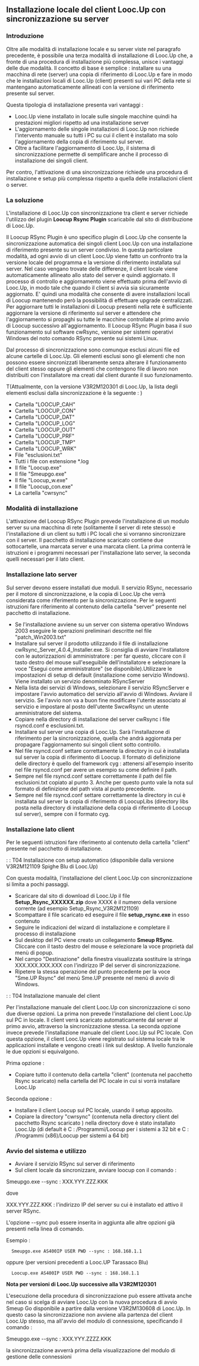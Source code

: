
## Installazione locale del client Looc.Up con sincronizzazione su server

### Introduzione

Oltre alle modalità di installazione locale e su server viste nel paragrafo precedente, è possibile una terza modalità di installazione di Looc.Up che, a fronte di una procedura di installazione più complessa, unisce i vantaggi delle due modalità.
Il concetto di base è semplice :  installare su una macchina di rete (server) una copia di riferimento di Looc.Up e fare in modo che le installazioni locali di Looc.Up (client) presenti sui vari PC della rete si mantengano automaticamente allineati con la versione di riferimento presente sul server.

Questa tipologia di installazione presenta vari vantaggi : 

* Looc.Up viene installato in locale sulle singole macchine quindi ha prestazioni migliori rispetto ad una installazione server
* L'aggiornamento delle singole installazioni di Looc.Up non richiede l'intervento manuale su tutti i PC su cui il client è installato ma solo l'aggiornamento della copia di riferimento sul server.
* Oltre a facilitare l'aggiornamento di Looc.Up, il sistema di sincronizzazione permette di semplificare anche il processo di installazione dei singoli client.

Per contro, l'attivazione di una sincronizzazione richiede una procedura di installazione e setup più complessa rispetto a quella delle installazioni client o server.


### La soluzione

L'installazione di Looc.Up con sincronizzazione tra client e server richiede l'utilizzo del plugin **Loocup Rsync Plugin** scaricabile dal sito di distribuzione di Looc.Up.

Il Loocup RSync Plugin è uno specifico plugin di Looc.Up che consente la sincronizzazione automatica dei singoli client Looc.Up con una installazione di riferimento presente su un server condiviso.
In questa particolare modalità, ad ogni avvio di un client Looc.Up viene fatto un confronto tra la versione locale del programma e la versione di riferimento installata sul server. Nel caso vengano trovate delle differenze, il client locale viene automaticamente allineato allo stato del server e quindi aggiornato.
Il processo di controllo e aggiornamento viene effettuato prima dell'avvio di Looc.Up, in modo tale che quando il client si avvia sia sicuramente aggiornato.
E' quindi una modalità che consente di avere installazioni locali di Loocup mantenendo però la possibilità di effettuare upgrade centralizzati. Per aggiornare tutti le installazioni di Loocup presenti nella rete è sufficiente aggiornare la versione di riferimento sul server e attendere che l'aggiornamento si propaghi su tutte le macchine controllate al primo avvio di Loocup successivo all'aggiornamento.
Il Loocup RSync Plugin basa il suo funzionamento sul software cwRsync, versione per sistemi operativi Windows del noto comando RSync presente sui sistemi Linux.

Dal processo di sincronizzazione sono comunque esclusi alcuni file ed alcune cartelle di Looc.Up. Gli elementi esclusi sono gli elementi che non possono essere sincronizzati liberamente senza alterare il funzionamento del client stesso oppure gli elementi che contengono file di lavoro non distribuiti con l'installatore ma creati dal client durante il suo funzionamento.

 T(Attualmente, con la versione V3R2M120301 di Looc.Up, la lista degli elementi esclusi dalla sincronizzazione è la seguente : )
- Cartella "LOOCUP_CAH"
- Cartella "LOOCUP_CON"
- Cartella "LOOCUP_DAT"
- Cartella "LOOCUP_LOG"
- Cartella "LOOCUP_OUT"
- Cartella "LOOCUP_PRF"
- Cartella "LOOCUP_TMP"
- Cartella "LOOCUP_WRK"
- File "esclusioni.txt"
- Tutti i file con estensione *.log
- Il file "Loocup.exe"
- Il file "Smeupgo.exe"
- Il file "Loocup_w.exe"
- Il file "Loocup_con.exe"
- La cartella "cwrsync"



### Modalità di installazione

L'attivazione del Loocup RSync Plugin prevede l'installazione di un modulo server su una macchina di rete (solitamente il server di rete stesso) e l'installazione di un client su tutti i PC locali che si vorranno sincronizzare con il server.
Il pacchetto di installazione scaricato contiene due sottocartelle, una marcata server e una marcata client. La prima conterrà le istruzioni e i programmi necessari per l'installazione lato server, la seconda quelli necessari per il lato client.

### Installazione lato server

Sul server devono essere installati due moduli. Il servizio RSync, necessario per il motore di sincronizzazione, e la copia di Looc.Up che verrà considerata come riferimento per la sincronizzazione.
Per le seguenti istruzioni fare riferimento al contenuto della cartella "server" presente nel pacchetto di installazione.


- Se l'installazione avviene su un server con sistema operativo Windows 2003 eseguire le operazioni preliminari descritte nel file "patch_Win2003.txt"
- Installare sul server il prodotto utilizzando il file di installazione cwRsync_Server_4.0.4_Installer.exe. Si consiglia di avviare l'installatore con le autorizzazioni di amministratore :  per far questo, cliccare con il tasto destro del mouse sull'eseguibile dell'installatore e selezionare la voce "Esegui come amministratore" (se disponibile).Utilizzare le impostazioni di setup di default (installazione come servizio Windows). Viene installato un servizio denominato RSyncServer
- Nella lista dei servizi di Windows, selezionare il servizio RSyncServer e impostare l'avvio automatico del servizio all'avvio di Windows. Avviare il servizio. Se l'avvio non va a buon fine modificare l'utente associato  al servizio e impostare al posto dell'utente SwcwRsync un utente amministratore del sistema.
- Copiare nella directory di installazione del server cwRsync i file rsyncd.conf e esclusioni.txt.
- Installare sul server una copia di Looc.Up. Sarà l'installazone di riferimento per la sincronizzazione, quella che andrà aggiornata per propagare l'aggiornamento sui singoli client sotto controllo.
- Nel file rsyncd.conf settare correttamente la directory in cui è installata sul server la copia di riferimento di Loocup. Il formato di definizione delle directory è quello del framework cyg :  attenersi all'esempio inserito nel file rsyncd.conf per avere un esempio
  su come definire il path.
- Sempre nel file rsyncd.conf settare correttamente il path del file esclusioni.txt copiato al punto 3. Anche per questo punto vale la nota sul formato di definizione del path  vista al punto precedente.
- Sempre nel file rsyncd.conf settare correttamente la directory in cui è installata sul server la copia di riferimento di LoocupLibs (directory libs posta nella directory di installazione della copia di riferimento di Loocup sul server), sempre con il  formato cyg.



### Installazione lato client

Per le seguenti istruzioni fare riferimento al contenuto della cartella "client" presente nel pacchetto di installazione.

 :  : T04 Installazione con setup automatico (disponibile dalla versione V3R2M121109 Spighe Blu di Looc.Up)

Con questa modalità, l'installazione del client Looc.Up con sincronizzazione si limita a pochi passaggi.


- Scaricare dal sito di download di Looc.Up il file **Setup_Rsync_XXXXXX.zip** dove XXXX è il numero della versione corrente (ad esempio Setup_Rsync_V3R2M121109)
- Scompattare il file scaricato ed eseguire il file **setup_rsync.exe** in esso contenuto
- Seguire le indicazioni del wizard di installazione e completare il processo di installazione
- Sul desktop del PC viene creato un collegamento **Smeup RSync**. Cliccare con il tasto destro del mouse e selezionare la voce proprietà dal menù di popup.
- Nel campo "Destinazione" della finestra visualizzata sostituire la stringa XXX.XXX.XXX.XXX con l'indirizzo IP del server di sincronizzazione.
- Ripetere la stessa operazione del punto precedente per la voce "Sme.UP Rsync" del menù Sme.UP presente nel menù di avvio di Windows.



 :  : T04 Installazione manuale del client

Per l'installazione manuale  del client Looc.Up con sincronizzazione ci sono due diverse opzioni.
La prima  non prevede l'installazione del client Looc.Up sul PC in locale. Il client verrà scaricato automaticamente dal server al primo avvio, attraverso la sincronizzazione stessa.
La seconda opzione invece prevede l'installazione manuale del client Looc.Up sul PC locale. Con questa opzione, il client Looc.Up viene registrato sul sistema locale tra le applicazioni installate e vengono creati i link sul desktop.
A livello funzionale le due opzioni si equivalgono.

Prima opzione : 


- Copiare tutto il contenuto della cartella "client" (contenuta nel pacchetto Rsync scaricato) nella cartella del PC locale in cui si vorrà installare Looc.Up


Seconda opzione : 


- Installare il client Loocup sul PC locale, usando il setup apposito.
- Copiare la directory "cwrsync" (contenuta nella directory client del pacchetto Rsync scaricato ) nella directory dove è stato installato Looc.Up (di default è C : /Programmi/Loocup per i sistemi a 32 bit e C : /Programmi (x86)/Loocup per sistemi a 64 bit)


### Avvio del sistema e utilizzo


- Avviare il servizio RSync sul server di riferimento
- Sul client locale da sincronizzare, avviare loocup con il comando : 

 Smeupgo.exe --sync : XXX.YYY.ZZZ.KKK

dove

   XXX.YYY.ZZZ.KKK :  l'indirizzo IP del server su cui è installato ed attivo il server RSync.

L'opzione --sync può essere inserita in aggiunta alle altre opzioni già presenti nella linea di comando.

Esempio : 

      Smeupgo.exe AS400IP USER PWD --sync : 168.168.1.1

oppure (per versioni precedenti a Looc.UP Tarassaco Blu)

      Loocup.exe AS400IP USER PWD --sync : 168.168.1.1


**Nota per versioni di Looc.Up successive alla V3R2M120301**

L'esecuzione della procedura di sincronizzazione può essere attivata anche nel caso si scelga di avviare Looc.Up con la nuova procedura di avvio Smeup Go disponibile a partire dalla versione V3R2M130608 di Looc.Up. In questo caso la sincronizzazione non avviene alla partenza del client Looc.Up stesso, ma all'avvio del modulo di connessione, specificando il comando : 

Smeupgo.exe --sync : XXX.YYY.ZZZZ.KKK

la sincronizzazione avverrà prima della visualizzazione del modulo di gestione delle connessioni


